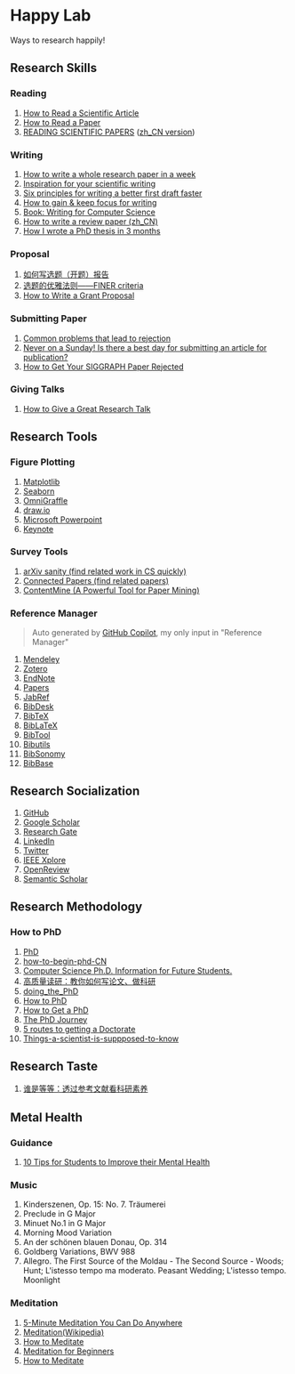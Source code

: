 # Happy Lab

Ways to research happily!

## Research Skills
### Reading
1. [How to Read a Scientific Article](http://www.owlnet.rice.edu/~cainproj/courses/HowToReadSciArticle.pdf)
2. [How to Read a Paper](https://web.stanford.edu/class/ee384m/Handouts/HowtoReadPaper.pdf)
3. [READING SCIENTIFIC PAPERS](https://web.stanford.edu/~siegelr/readingsci.htm) ([zh_CN version](https://mp.weixin.qq.com/s/rhHKIhwoIGHVWTvUCqCuEQ))

### Writing
1. [How to write a whole research paper in a week](https://writingscientist.com/paper-in-a-week/)
2. [Inspiration for your scientific writing](https://writingscientist.com/newsletter/)
3. [Six principles for writing a better first draft faster](https://writingscientist.com/first-draft/)
4. [How to gain & keep focus for writing](https://writingscientist.com/focus/)
5. [Book: Writing for Computer Science](https://yosnex.files.wordpress.com/2015/11/ref-3-writing-for-computer-science.pdf)
6. [How to write a review paper (zh_CN)](https://mp.weixin.qq.com/s/BUyeJLe-HLqQ0L3KfdRDHA)
7. [How I wrote a PhD thesis in 3 months](https://phd.academy/blog/how-i-wrote-a-phd-thesis-in-3-months)

### Proposal
1. [如何写选题（开题）报告](https://mp.weixin.qq.com/s/Nm290G0buJq0VlroG9oQLA)
2. [选题的优雅法则——FINER criteria](https://mp.weixin.qq.com/s/Hs2DQ-b7cZO3rzCnjPeWhQ)
3. [How to Write a Grant Proposal](https://simon.peytonjones.org/great-grant-proposal/)

### Submitting Paper
1. [Common problems that lead to rejection](https://www.hindawi.com/post/common-problems-lead-rejection/)
2. [Never on a Sunday! Is there a best day for submitting an article for publication?](https://blogs.lse.ac.uk/impactofsocialsciences/2019/01/29/never-on-a-sunday-is-there-a-best-day-for-submitting-an-article-for-publication/)
3. [How to Get Your SIGGRAPH Paper Rejected](https://www.siggraph.org/sites/default/files/kajiya.pdf)

### Giving Talks
1. [How to Give a Great Research Talk](https://simon.peytonjones.org/great-research-talk/)

## Research Tools
### Figure Plotting
1. [Matplotlib](https://matplotlib.org)
2. [Seaborn](https://seaborn.pydata.org)
3. [OmniGraffle](https://www.omnigroup.com/omnigraffle)
4. [draw.io](http://draw.io)
5. [Microsoft Powerpoint](https://www.microsoft.com/en-us/microsoft-365/powerpoint)
6. [Keynote](https://www.apple.com/keynote/)

### Survey Tools
1. [arXiv sanity (find related work in CS quickly)](https://arxiv-sanity-lite.com/)
2. [Connected Papers (find related papers)](https://paperswithcode.com/)
3. [ContentMine (A Powerful Tool for Paper Mining)](https://contentmine.github.io/)

### Reference Manager
> Auto generated by [GitHub Copilot](https://github.com/features/copilot/), my only input in "Reference Manager"
1. [Mendeley](https://www.mendeley.com)
2. [Zotero](https://www.zotero.org)
3. [EndNote](https://endnote.com)
4. [Papers](https://www.readcube.com/papers)
5. [JabRef](https://www.jabref.org)
6. [BibDesk](https://bibdesk.sourceforge.io)
7. [BibTeX](https://www.bibtex.com)
8. [BibLaTeX](https://ctan.org/pkg/biblatex?lang=en)
9. [BibTool](https://www.gerd-neugebauer.de/software/TeX/BibTool/en/)
10. [Bibutils](https://sourceforge.net/projects/bibutils/)
11. [BibSonomy](https://www.bibsonomy.org)
12. [BibBase](https://bibbase.org)

## Research Socialization
1. [GitHub](https://github.com)
2. [Google Scholar](https://scholar.google.com)
3. [Research Gate](https://www.researchgate.net)
4. [LinkedIn](https://www.linkedin.com)
5. [Twitter](https://twitter.com)
6. [IEEE Xplore](https://ieeexplore.ieee.org/Xplore/home.jsp)
7. [OpenReview](https://openreview.net)
8. [Semantic Scholar](https://www.semanticscholar.org)

## Research Methodology
### How to PhD
1. [PhD](https://github.com/macoj/phd)
2. [how-to-begin-phd-CN](https://github.com/pkuzengqi/how-to-begin-phd-CN)
3. [Computer Science Ph.D. Information for Future Students.](https://github.com/mycsphd/mycsphd.github.io)
4. [高质量读研：教你如何写论文、做科研](https://e.jd.com/30815248.html)
5. [doing_the_PhD](https://github.com/shengyp/doing_the_PhD)
6. [How to PhD](https://howtophd.show)
7. [How to Get a PhD](https://www.wikihow.com/Get-a-PhD)
8. [The PhD Journey](https://www.findaphd.com/guides/the-phd-journey)
9. [5 routes to getting a Doctorate](https://www.prospects.ac.uk/postgraduate-study/phd-study/5-routes-to-getting-a-doctorate)
10. [Things-a-scientist-is-suppposed-to-know](https://github.com/philippbayer/Things-a-scientist-is-suppposed-to-know)

## Research Taste
1. [谁是等等：透过参考文献看科研素养](https://mp.weixin.qq.com/s/dAraUE9mEWC_k4xD-gUJTw)

## Metal Health
### Guidance
1. [10 Tips for Students to Improve their Mental Health](https://leverageedu.com/blog/mental-health-for-students/)

### Music
1. Kinderszenen, Op. 15: No. 7. Träumerei
2. Preclude in G Major
3. Minuet No.1 in G Major
4. Morning Mood Variation
5. An der schönen blauen Donau, Op. 314
6. Goldberg Variations, BWV 988
7. Allegro. The First Source of the Moldau - The Second Source - Woods; Hunt; L'istesso tempo ma moderato. Peasant Wedding; L'istesso tempo. Moonlight

### Meditation
1. [5-Minute Meditation You Can Do Anywhere](https://www.youtube.com/watch?v=inpok4MKVLM)
2. [Meditation(Wikipedia)](https://en.wikipedia.org/wiki/Meditation)
3. [How to Meditate](https://www.mindful.org/how-to-meditate/)
4. [Meditation for Beginners](https://www.mindful.org/meditation-for-beginners/)
5. [How to Meditate](https://www.nytimes.com/guides/well/how-to-meditate)
